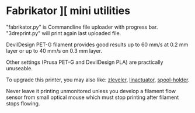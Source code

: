 # Fabrikator ][ mini utilities

"fabrikator.py" is Commandline file uploader with progress bar.
"3dreprint.py" will print again last uploaded file.

DevilDesign PET-G filament provides good results up to 60 mm/s at 0.2 mm
layer or up to 40 mm/s on 0.3 mm layer.

Other settings (Prusa PET-G and DevilDesign PLA) are practically unuseable.

To upgrade this printer, you may also like:
[zleveler](https://github.com/emard/zleveler),
[linactuator](https://github.com/emard/linactuator),
[spool-holder](https://github.com/emard/spool-holder).

Never leave it printing unmonitored unless you develop a 
filament flow sensor from small optical mouse which must
stop printing after filament stops flowing.
